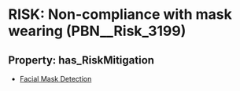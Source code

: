 # RISK: __Non-compliance with mask wearing__ (PBN__Risk_3199)

## Property: has_RiskMitigation

* [Facial Mask Detection](PBN__Mitigation_1664)

